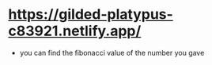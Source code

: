 # https://gilded-platypus-c83921.netlify.app/

- you can find the fibonacci value of the number you gave 
